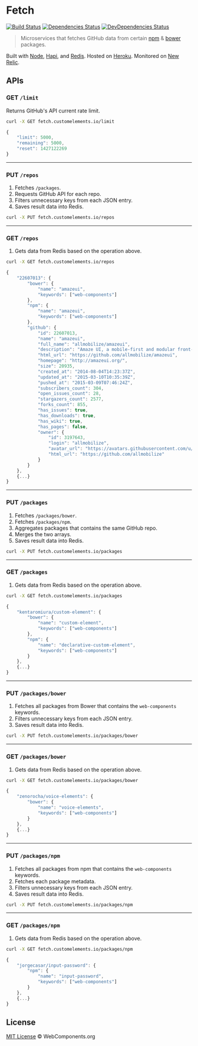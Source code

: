 # Fetch

[![Build Status](http://img.shields.io/travis/customelements/fetch/master.svg?style=flat)](https://travis-ci.org/customelements/fetch)
[![Dependencies Status](http://img.shields.io/david/customelements/fetch.svg?style=flat)](https://david-dm.org/customelements/fetch)
[![DevDependencies Status](http://img.shields.io/david/dev/customelements/fetch.svg?style=flat)](https://david-dm.org/customelements/fetch#info=devDependencies)

> Microservices that fetches GitHub data from certain [npm](https://www.npmjs.org/) & [bower](http://bower.io/) packages.

Built with [Node](http://nodejs.org/), [Hapi](http://hapijs.com/), and [Redis](http://redis.io/). Hosted on [Heroku](https://heroku.com/). Monitored on [New Relic](https://newrelic.com/).

## APIs


### GET `/limit`

Returns GitHub's API current rate limit.

```bash
curl -X GET fetch.customelements.io/limit
```

```js
{
    "limit": 5000,
    "remaining": 5000,
    "reset": 1427122269
}
```

---

### PUT `/repos`

1. Fetches `/packages`.
2. Requests GitHub API for each repo.
3. Filters unnecessary keys from each JSON entry.
4. Saves result data into Redis.

```bash
curl -X PUT fetch.customelements.io/repos
```

---

### GET `/repos`

1. Gets data from Redis based on the operation above.

```bash
curl -X GET fetch.customelements.io/repos
```

```js
{
    "22607013": {
        "bower": {
            "name": "amazeui",
            "keywords": ["web-components"]
        },
        "npm": {
            "name": "amazeui",
            "keywords": ["web-components"]
        },
        "github": {
            "id": 22607013,
            "name": "amazeui",
            "full_name": "allmobilize/amazeui",
            "description": "Amaze UI, a mobile-first and modular front-end framework.",
            "html_url": "https://github.com/allmobilize/amazeui",
            "homepage": "http://amazeui.org/",
            "size": 20935,
            "created_at": "2014-08-04T14:23:37Z",
            "updated_at": "2015-03-10T10:35:39Z",
            "pushed_at": "2015-03-09T07:46:24Z",
            "subscribers_count": 304,
            "open_issues_count": 28,
            "stargazers_count": 2577,
            "forks_count": 855,
            "has_issues": true,
            "has_downloads": true,
            "has_wiki": true,
            "has_pages": false,
            "owner": {
                "id": 3197643,
                "login": "allmobilize",
                "avatar_url": "https://avatars.githubusercontent.com/u/3197643?v=3",
                "html_url": "https://github.com/allmobilize"
            }
        }
    },
    {...}
}
```

---

### PUT `/packages`

1. Fetches `/packages/bower`.
2. Fetches `/packages/npm`.
3. Aggregates packages that contains the same GitHub repo.
4. Merges the two arrays.
5. Saves result data into Redis.

```sh
curl -X PUT fetch.customelements.io/packages
```

---

### GET `/packages`

1. Gets data from Redis based on the operation above.

```bash
curl -X GET fetch.customelements.io/packages
```

```js
{
    "kentaromiura/custom-element": {
        "bower": {
            "name": "custom-element",
            "keywords": ["web-components"]
        },
        "npm": {
            "name": "declarative-custom-element",
            "keywords": ["web-components"]
        }
    },
    {...}
}
```

---

### PUT `/packages/bower`

1. Fetches all packages from Bower that contains the `web-components` keywords.
2. Filters unnecessary keys from each JSON entry.
3. Saves result data into Redis.

```sh
curl -X PUT fetch.customelements.io/packages/bower
```

---

### GET `/packages/bower`

1. Gets data from Redis based on the operation above.

```bash
curl -X GET fetch.customelements.io/packages/bower
```

```js
{
    "zenorocha/voice-elements": {
        "bower": {
            "name": "voice-elements",
            "keywords": ["web-components"]
        }
    },
    {...}
}
```

---

### PUT `/packages/npm`

1. Fetches all packages from npm that contains the `web-components` keywords.
2. Fetches each package metadata.
3. Filters unnecessary keys from each JSON entry.
4. Saves result data into Redis.

```sh
curl -X PUT fetch.customelements.io/packages/npm
```

---

### GET `/packages/npm`

1. Gets data from Redis based on the operation above.

```bash
curl -X GET fetch.customelements.io/packages/npm
```

```js
{
    "jorgecasar/input-password": {
        "npm": {
            "name": "input-password",
            "keywords": ["web-components"]
        }
    },
    {...}
}
```

## License

[MIT License](http://webcomponentsorg.mit-license.org/) © WebComponents.org